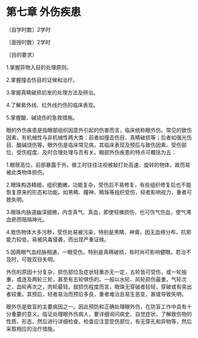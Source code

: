 # 第七章 外伤疾患

〔自学时数〕2学时

〔面授时数〕2学时

〔目的要求〕

1.掌握异物入目的处理原则。

2.掌握撞击伤目的证候和治疗。

3.掌握真睛破损初发的处理方法及辨治。

4.了解紫外线、红外线灼伤的临床表现。

5.掌握酸、碱烧伤的急救措施。

眼的外伤疾患是指眼部组织因意外引起的伤害而言，临床统称眼外伤。常见的致伤因素，有机械性与非机械性两大类：前者如撞击伤目、真睛破损等；后者如强光伤目、酸碱烧伤等。眼外伤是临床常见病，其临床表现及预后与致伤因素、受伤部位、受伤程度、及时合理处理与否有关。眼部外伤疾患的特点可概括为五：

1.眼居高位，前部暴露于外，做工时往往注视被敲打处高速、旋转的物体，故而易被此类物体损伤。

2.眼珠构造精细，组织脆嫩，功能复杂，受伤后不易修复，有些组织修复后也不能恢复原来的形态和功能。如黑睛、瞳神、睛珠等组织受伤，轻者影响视力，重者可致失明。

3.眼珠内脉道幽深细微，内含真气、真血，即使轻微损伤，也可伤气伤血，使气滞血瘀而阻隔神光。

4.致伤物体大多污秽，受伤处易被污染，特别是黑睛、神膏，因无血络分布，抗邪能力较低，易被风毒侵袭，而出现严重证候。

5.因两眼气血经脉相通，一眼受伤，特别是真睛破损，有时尚可影响健眼。若治不及时，可致双目失明。

外伤的原因十分复杂，损伤部位及症状轻重亦无一定，五轮皆可受伤，或一轮独重，或连及两轮三轮，甚至有五轮俱伤的。一般以水轮、风轮损伤最重，气轮次之，血轮再次之，肉轮最轻。就损伤程度而言，眼珠无穿破者较轻，穿破或有突出者较重。其预后，轻者易治而预后多良，重者难治且易生恶变，甚或导致失明。

眼外伤是致盲的主要病因之一。因此预防和正确处理眼外伤，在防盲工作中具有十分重要的意义。临证处理眼外伤病人，要详细询问病史、自觉症状，了解致伤物的性质、形态，然后进行详细检查。检查应注意受伤部位，有无穿孔和异物等，然后采取相应的治疗措施。
